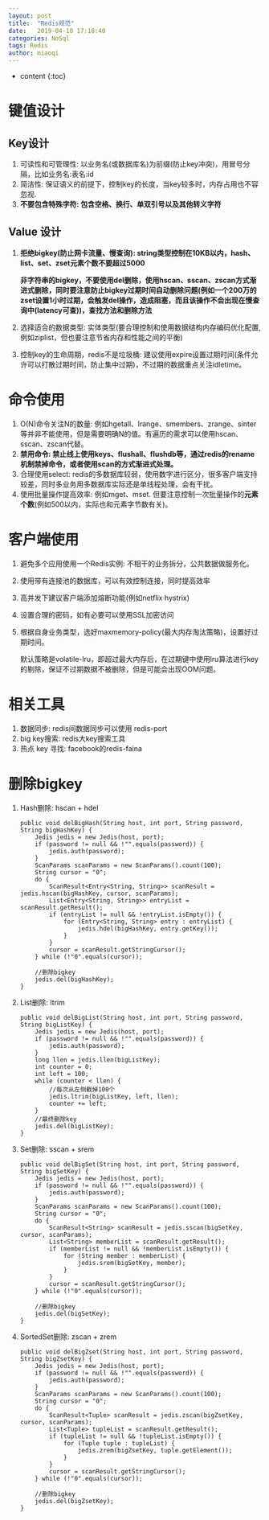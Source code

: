 ```yaml
---
layout: post
title:  "Redis规范"
date:   2019-04-10 17:18:40
categories: NoSql
tags: Redis
author: miaoqi
---
```


* content
{:toc}
# 键值设计

## Key设计

1. 可读性和可管理性: 以业务名(或数据库名)为前缀(防止key冲突)，用冒号分隔，比如业务名:表名:id
2. 简洁性: 保证语义的前提下，控制key的长度，当key较多时，内存占用也不容忽视.
3. **不要包含特殊字符: 包含空格、换行、单双引号以及其他转义字符**

## Value 设计

1. **拒绝bigkey(防止网卡流量、慢查询): string类型控制在10KB以内，hash、list、set、zset元素个数不要超过5000**

    **非字符串的bigkey，不要使用del删除，使用hscan、sscan、zscan方式渐进式删除，同时要注意防止bigkey过期时间自动删除问题(例如一个200万的zset设置1小时过期，会触发del操作，造成阻塞，而且该操作不会出现在慢查询中(latency可查))，查找方法和删除方法**

2. 选择适合的数据类型: 实体类型(要合理控制和使用数据结构内存编码优化配置,例如ziplist，但也要注意节省内存和性能之间的平衡)

3. 控制key的生命周期，redis不是垃圾桶: 建议使用expire设置过期时间(条件允许可以打散过期时间，防止集中过期)，不过期的数据重点关注idletime。

# 命令使用

1. O(N)命令关注N的数量: 例如hgetall、lrange、smembers、zrange、sinter等并非不能使用，但是需要明确N的值。有遍历的需求可以使用hscan、sscan、zscan代替。
2. **禁用命令: 禁止线上使用keys、flushall、flushdb等，通过redis的rename机制禁掉命令，或者使用scan的方式渐进式处理。**
3. 合理使用select: redis的多数据库较弱，使用数字进行区分，很多客户端支持较差，同时多业务用多数据库实际还是单线程处理，会有干扰。
4. 使用批量操作提高效率: 例如mget、mset. 但要注意控制一次批量操作的**元素个数**(例如500以内，实际也和元素字节数有关)。

# 客户端使用

1. 避免多个应用使用一个Redis实例: 不相干的业务拆分，公共数据做服务化。

2. 使用带有连接池的数据库，可以有效控制连接，同时提高效率

3. 高并发下建议客户端添加熔断功能(例如netflix hystrix)

4. 设置合理的密码，如有必要可以使用SSL加密访问

5. 根据自身业务类型，选好maxmemory-policy(最大内存淘汰策略)，设置好过期时间。

    默认策略是volatile-lru，即超过最大内存后，在过期键中使用lru算法进行key的剔除，保证不过期数据不被删除，但是可能会出现OOM问题。

# 相关工具

1. 数据同步: redis间数据同步可以使用 redis-port
2. big key搜索: redis大key搜索工具
3. 热点 key 寻找: facebook的redis-faina

# 删除bigkey

1. Hash删除: hscan + hdel

    ```
    public void delBigHash(String host, int port, String password, String bigHashKey) {
        Jedis jedis = new Jedis(host, port);
        if (password != null && !"".equals(password)) {
            jedis.auth(password);
        }
        ScanParams scanParams = new ScanParams().count(100);
        String cursor = "0";
        do {
            ScanResult<Entry<String, String>> scanResult = jedis.hscan(bigHashKey, cursor, scanParams);
            List<Entry<String, String>> entryList = scanResult.getResult();
            if (entryList != null && !entryList.isEmpty()) {
                for (Entry<String, String> entry : entryList) {
                    jedis.hdel(bigHashKey, entry.getKey());
                }
            }
            cursor = scanResult.getStringCursor();
        } while (!"0".equals(cursor));
    
        //删除bigkey
        jedis.del(bigHashKey);
    }
    ```

2. List删除: ltrim

    ```
    public void delBigList(String host, int port, String password, String bigListKey) {
        Jedis jedis = new Jedis(host, port);
        if (password != null && !"".equals(password)) {
            jedis.auth(password);
        }
        long llen = jedis.llen(bigListKey);
        int counter = 0;
        int left = 100;
        while (counter < llen) {
            //每次从左侧截掉100个
            jedis.ltrim(bigListKey, left, llen);
            counter += left;
        }
        //最终删除key
        jedis.del(bigListKey);
    }
    ```

    

3. Set删除: sscan + srem

    ```
    public void delBigSet(String host, int port, String password, String bigSetKey) {
        Jedis jedis = new Jedis(host, port);
        if (password != null && !"".equals(password)) {
            jedis.auth(password);
        }
        ScanParams scanParams = new ScanParams().count(100);
        String cursor = "0";
        do {
            ScanResult<String> scanResult = jedis.sscan(bigSetKey, cursor, scanParams);
            List<String> memberList = scanResult.getResult();
            if (memberList != null && !memberList.isEmpty()) {
                for (String member : memberList) {
                    jedis.srem(bigSetKey, member);
                }
            }
            cursor = scanResult.getStringCursor();
        } while (!"0".equals(cursor));
    
        //删除bigkey
        jedis.del(bigSetKey);
    }
    ```

    

4. SortedSet删除: zscan + zrem

    ```
    public void delBigZset(String host, int port, String password, String bigZsetKey) {
        Jedis jedis = new Jedis(host, port);
        if (password != null && !"".equals(password)) {
            jedis.auth(password);
        }
        ScanParams scanParams = new ScanParams().count(100);
        String cursor = "0";
        do {
            ScanResult<Tuple> scanResult = jedis.zscan(bigZsetKey, cursor, scanParams);
            List<Tuple> tupleList = scanResult.getResult();
            if (tupleList != null && !tupleList.isEmpty()) {
                for (Tuple tuple : tupleList) {
                    jedis.zrem(bigZsetKey, tuple.getElement());
                }
            }
            cursor = scanResult.getStringCursor();
        } while (!"0".equals(cursor));
    
        //删除bigkey
        jedis.del(bigZsetKey);
    }
    ```